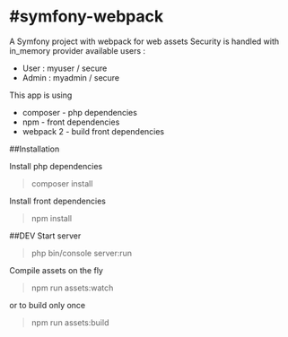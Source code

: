 #symfony-webpack
===============

A Symfony project with webpack for web assets
Security is handled with in_memory provider
available users :
* User :  myuser / secure
* Admin : myadmin / secure

This app is using
* composer - php dependencies
* npm - front dependencies
* webpack 2 - build front dependencies

##Installation

Install php dependencies
> composer install

Install front dependencies
> npm install

##DEV
Start server
> php bin/console server:run

Compile assets on the fly
> npm run assets:watch

or to build only once
> npm run assets:build


